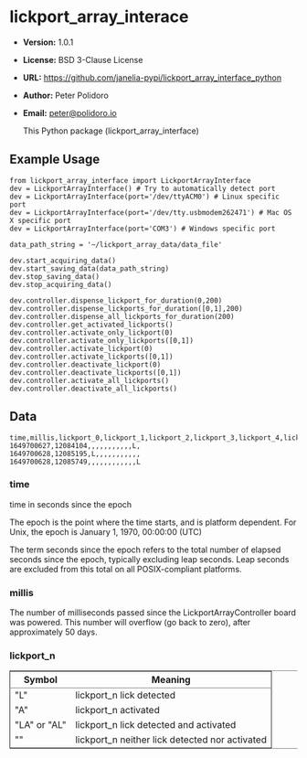 

# lickport\_array\_interace

-   **Version:** 1.0.1
-   **License:** BSD 3-Clause License
-   **URL:** <https://github.com/janelia-pypi/lickport_array_interface_python>
-   **Author:** Peter Polidoro
-   **Email:** peter@polidoro.io
    
    This Python package (lickport\_array\_interface)


## Example Usage

    
    from lickport_array_interface import LickportArrayInterface
    dev = LickportArrayInterface() # Try to automatically detect port
    dev = LickportArrayInterface(port='/dev/ttyACM0') # Linux specific port
    dev = LickportArrayInterface(port='/dev/tty.usbmodem262471') # Mac OS X specific port
    dev = LickportArrayInterface(port='COM3') # Windows specific port
    
    data_path_string = '~/lickport_array_data/data_file'
    
    dev.start_acquiring_data()
    dev.start_saving_data(data_path_string)
    dev.stop_saving_data()
    dev.stop_acquiring_data()
    
    dev.controller.dispense_lickport_for_duration(0,200)
    dev.controller.dispense_lickports_for_duration([0,1],200)
    dev.controller.dispense_all_lickports_for_duration(200)
    dev.controller.get_activated_lickports()
    dev.controller.activate_only_lickport(0)
    dev.controller.activate_only_lickports([0,1])
    dev.controller.activate_lickport(0)
    dev.controller.activate_lickports([0,1])
    dev.controller.deactivate_lickport(0)
    dev.controller.deactivate_lickports([0,1])
    dev.controller.activate_all_lickports()
    dev.controller.deactivate_all_lickports()


## Data

    
    time,millis,lickport_0,lickport_1,lickport_2,lickport_3,lickport_4,lickport_5,lickport_6,lickport_7,lickport_8,lickport_9,lickport_10,lickport_11
    1649700627,12084104,,,,,,,,,,,L,
    1649700628,12085195,L,,,,,,,,,,,
    1649700628,12085749,,,,,,,,,,,,L


### time

time in seconds since the epoch

The epoch is the point where the time starts, and is platform dependent. For
Unix, the epoch is January 1, 1970, 00:00:00 (UTC)

The term seconds since the epoch refers to the total number of elapsed seconds
since the epoch, typically excluding leap seconds. Leap seconds are excluded
from this total on all POSIX-compliant platforms.


### millis

The number of milliseconds passed since the LickportArrayController board was
powered. This number will overflow (go back to zero), after approximately 50
days.


### lickport\_n

<table border="2" cellspacing="0" cellpadding="6" rules="groups" frame="hsides">


<colgroup>
<col  class="org-left" />

<col  class="org-left" />
</colgroup>
<thead>
<tr>
<th scope="col" class="org-left">Symbol</th>
<th scope="col" class="org-left">Meaning</th>
</tr>
</thead>

<tbody>
<tr>
<td class="org-left">"L"</td>
<td class="org-left">lickport_n lick detected</td>
</tr>


<tr>
<td class="org-left">"A"</td>
<td class="org-left">lickport_n activated</td>
</tr>


<tr>
<td class="org-left">"LA" or "AL"</td>
<td class="org-left">lickport_n lick detected and activated</td>
</tr>


<tr>
<td class="org-left">""</td>
<td class="org-left">lickport_n neither lick detected nor activated</td>
</tr>
</tbody>
</table>

